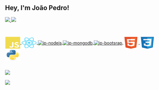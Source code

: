 
## Hey, I'm João Pedro!

  

<div>

  

<a  href="https://github.com/joaopbbezerra">

  

<img  height="180em"  src="https://github-readme-stats.vercel.app/api?username=joaopbbezerra&show_icons=true&theme=dark&include_all_commits=true&count_private=true"/>

  

<img  height="180em"  src="https://github-readme-stats.vercel.app/api/top-langs/?username=joaopbbezerra&layout=compact&langs_count=16&theme=dark"/>

  

</div>

##

<div  style="display: inline_block"><br>

<img  align="center"  alt="jp-Js"  height="40"  width="50"  src="https://raw.githubusercontent.com/devicons/devicon/master/icons/javascript/javascript-plain.svg">

<img  align="center"  alt="jp-React"  height="40"  width="50"  src="https://raw.githubusercontent.com/devicons/devicon/master/icons/react/react-original.svg">

<img  align="center"  alt="jp-nodejs"  height="50"  width="50"  src="https://user-images.githubusercontent.com/78766133/123516732-7d901d80-d695-11eb-8c80-ec3dd3cea45a.png">

<img  align="center"  alt="jp-mongodb"  height="40"  width="75"  src="https://user-images.githubusercontent.com/78766133/123516639-0ce90100-d695-11eb-8ca9-4ec85469f9de.png">

<img  align="center"  alt="jp-bootsrap"  height="40"  width="40"  src="https://user-images.githubusercontent.com/78766133/123516501-3f462e80-d694-11eb-8ae8-9c1dc80716c4.png">


<img  align="center"  alt="jp-HTML"  height="40"  width="50"  src="https://raw.githubusercontent.com/devicons/devicon/master/icons/html5/html5-original.svg">

<img  align="center"  alt="jp-CSS"  height="40"  width="50"  src="https://raw.githubusercontent.com/devicons/devicon/master/icons/css3/css3-original.svg">

<img  align="center"  alt="jp-Python"  height="40"  width="50"  src="https://raw.githubusercontent.com/devicons/devicon/master/icons/python/python-original.svg">

  
  
  

</div>

  

##

  

<div>

  
  

<a  href = "mailto:joaopbbezerra@gmail.com"><img  src="https://img.shields.io/badge/Gmail-D14836?style=for-the-badge&logo=gmail&logoColor=white"  target="_blank"></a>

  

<a  href="https://www.linkedin.com/in/jo%C3%A3opbbezerra/"  target="_blank"><img  src="https://img.shields.io/badge/-LinkedIn-%230077B5?style=for-the-badge&logo=linkedin&logoColor=white"  target="_blank"></a>

</div>